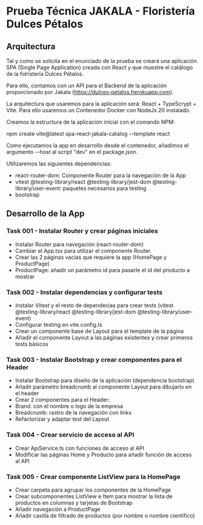 # Prueba Técnica JAKALA - Floristería Dulces Pétalos

## Arquitectura

Tal y como se solicita en el enunciado de la prueba se creará una aplicación SPA (Single Page Application) creada con React y que muestre el catálogo de la folristería Dulces Pétalos.

Para ello, contamos con un API para el Backend de la aplicación proporcionado por Jakala (https://dulces-petalos.herokuapp.com).

La arquitectura que usaremos para la aplicación será: React + TypeScrypt + Vite. Para ello usaremos un Contenedor Docker con NodeJs 20 instalado.

Creamos la estructura de la aplicación inicial con el comando NPM:

  npm create vite@latest spa-react-jakala-catalog --template react

Como ejecutamos la app en desarrollo desde el contenedor, añadimos el argumento --host al script "dev" en el package.json.

Utilizaremos las siguientes dependencias:

- react-router-dom: Componente Router para la navegación de la App
- vitest @testing-library/react @testing-library/jest-dom @testing-library/user-event: paquetes necesarios para testing
- bootstrap

## Desarrollo de la App

### Task 001 - Instalar Router y crear páginas iniciales

- Instalar Router para navegación (react-router-dom)
- Cambiar el App.tsx para utilizar el componente Router.
- Crear las 2 páginas vacías que requiere la app (HomePage y ProductPage)
- ProductPage: añadir un parámetro id para pasarle el id del producto a mostrar

### Task 002 - Instalar dependencias y configurar tests

- Instalar Vitest y el resto de dependecias para crear tests (vitest @testing-library/react @testing-library/jest-dom @testing-library/user-event)
- Configurar testing en vite.config.ts
- Crear un componente base de Layout para el template de la página
- Añadir el componente Layout a las páginas existentes y crear primeros tests básicos

### Task 003 - Instalar Bootstrap y crear componentes para el Header

- Instalar Bootstrap para diseño de la aplicación (dependencia bootstrap)
- Añadir parámetro breadcrumb al componente Layout para dibujarlo en el header
- Crear 2 componentes para el Header:
 - Brand: con el nombre o logo de la empresa
 - Breadcrumb: rastro de la navegación con links
- Refactorizar y adaptar test del Layout

### Task 004 - Crear servicio de acceso al API

- Crear ApiService.ts con funciones de acceso al API
- Modificar las páginas Home y Producto para añadir función de acceso al API

### Task 005 - Crear componente ListView para la HomePage

- Crear carpeta para agrupar los componentes de la HomePage
- Crear subcomponentes ListView e Item para mostrar la lista de productos en columnas y tarjetas de Bootstrap
- Añadir navegación a ProductPage
- Añadir casilla de filtrado de productos (por nombre o nombre científico)